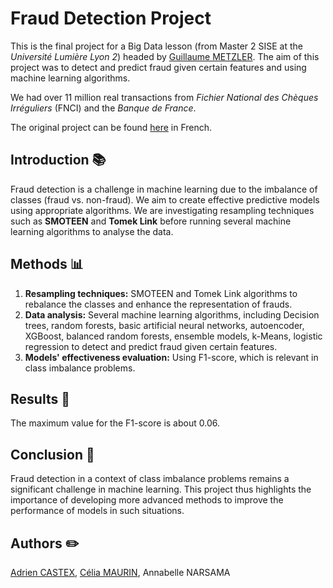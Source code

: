 # Fraud Detection Project

This is the final project for a Big Data lesson (from Master 2 SISE at the _Université Lumière Lyon 2_) headed by [Guillaume METZLER](https://guillaumemetzler.github.io/). The aim of this project was to detect and predict fraud given certain features and using machine learning algorithms.

We had over 11 million real transactions from _Fichier National des Chèques Irréguliers_ (FNCI) and the _Banque de France_.

The original project can be found [here](https://github.com/adcastex/fouille_de_donnees) in French.

## Introduction 📚

Fraud detection is a challenge in machine learning due to the imbalance of classes (fraud vs. non-fraud). We aim to create effective predictive models using appropriate algorithms. We are investigating resampling techniques such as **SMOTEEN** and **Tomek Link** before running several machine learning algorithms to analyse the data.

## Methods 📊

1. **Resampling techniques:** SMOTEEN and Tomek Link algorithms to rebalance the classes and enhance the representation of frauds.
2. **Data analysis:** Several machine learning algorithms, including Decision trees, random forests, basic artificial neural networks, autoencoder, XGBoost, balanced random forests, ensemble models, k-Means, logistic regression to detect and predict fraud given certain features.
3. **Models' effectiveness evaluation:** Using F1-score, which is relevant in class imbalance problems.

## Results 📍

The maximum value for the F1-score is about 0.06.

## Conclusion 📎

Fraud detection in a context of class imbalance problems remains a significant challenge in machine learning. This project thus highlights the importance of developing more advanced methods to improve the performance of models in such situations.

## Authors ✏️

[Adrien CASTEX](https://github.com/adcastex), [Célia MAURIN](https://github.com/cemaurin), Annabelle NARSAMA
